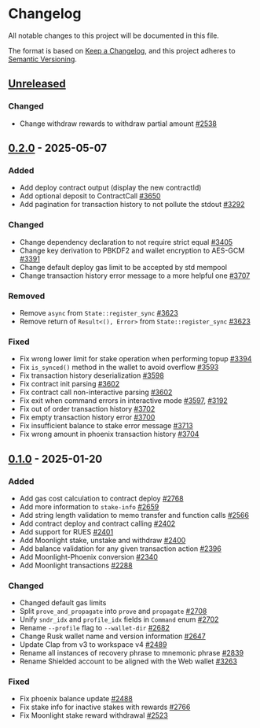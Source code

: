 # Changelog

All notable changes to this project will be documented in this file.

The format is based on [Keep a Changelog](https://keepachangelog.com/en/1.0.0/),
and this project adheres to [Semantic Versioning](https://semver.org/spec/v2.0.0.html).

## [Unreleased]

### Changed

- Change withdraw rewards to withdraw partial amount [#2538]

## [0.2.0] - 2025-05-07

### Added

- Add deploy contract output (display the new contractId)
- Add optional deposit to ContractCall [#3650]
- Add pagination for transaction history to not pollute the stdout [#3292]

### Changed

- Change dependency declaration to not require strict equal [#3405]
- Change key derivation to PBKDF2 and wallet encryption to AES-GCM [#3391]
- Change default deploy gas limit to be accepted by std mempool
- Change transaction history error message to a more helpful one [#3707]

### Removed

- Remove `async` from `State::register_sync` [#3623]
- Remove return of `Result<(), Error>` from `State::register_sync` [#3623]

### Fixed

- Fix wrong lower limit for stake operation when performing topup [#3394]
- Fix `is_synced()` method in the wallet to avoid overflow [#3593]
- Fix transaction history deserialization [#3598]
- Fix contract init parsing [#3602]
- Fix contract call non-interactive parsing [#3602]
- Fix exit when command errors in interactive mode [#3597], [#3192]
- Fix out of order transaction history [#3702]
- Fix empty transaction history error [#3700]
- Fix insufficient balance to stake error message [#3713]
- Fix wrong amount in phoenix transaction history [#3704]

## [0.1.0] - 2025-01-20

### Added

- Add gas cost calculation to contract deploy [#2768]
- Add more information to `stake-info` [#2659]
- Add string length validation to memo transfer and function calls [#2566]
- Add contract deploy and contract calling [#2402]
- Add support for RUES [#2401]
- Add Moonlight stake, unstake and withdraw [#2400]
- Add balance validation for any given transaction action [#2396]
- Add Moonlight-Phoenix conversion [#2340]
- Add Moonlight transactions [#2288]

### Changed

- Changed default gas limits
- Split `prove_and_propagate` into `prove` and `propagate` [#2708]
- Unify `sndr_idx` and `profile_idx` fields in `Command` enum [#2702]
- Rename `--profile` flag to `--wallet-dir` [#2682]
- Change Rusk wallet name and version information [#2647]
- Update Clap from v3 to workspace v4 [#2489]
- Rename all instances of recovery phrase to mnemonic phrase [#2839]
- Rename Shielded account to be aligned with the Web wallet [#3263]

### Fixed

- Fix phoenix balance update [#2488]
- Fix stake info for inactive stakes with rewards [#2766]
- Fix Moonlight stake reward withdrawal [#2523]


<!-- Issues -->
[#3713]: https://github.com/dusk-network/rusk/issues/3713
[#3707]: https://github.com/dusk-network/rusk/issues/3707
[#3704]: https://github.com/dusk-network/rusk/issues/3704
[#3702]: https://github.com/dusk-network/rusk/issues/3702
[#3700]: https://github.com/dusk-network/rusk/issues/3700
[#3650]: https://github.com/dusk-network/rusk/issues/3650
[#3623]: https://github.com/dusk-network/rusk/issues/3623
[#3602]: https://github.com/dusk-network/rusk/issues/3602
[#3598]: https://github.com/dusk-network/rusk/issues/3598
[#3597]: https://github.com/dusk-network/rusk/issues/3597
[#3593]: https://github.com/dusk-network/rusk/issues/3593
[#3405]: https://github.com/dusk-network/rusk/issues/3405
[#3394]: https://github.com/dusk-network/rusk/issues/3394
[#3391]: https://github.com/dusk-network/rusk/issues/3391
[#3292]: https://github.com/dusk-network/rusk/issues/3292
[#3263]: https://github.com/dusk-network/rusk/issues/3263
[#3192]: https://github.com/dusk-network/rusk/issues/3192
[#2839]: https://github.com/dusk-network/rusk/issues/2839
[#2768]: https://github.com/dusk-network/rusk/issues/2768
[#2766]: https://github.com/dusk-network/rusk/issues/2766
[#2708]: https://github.com/dusk-network/rusk/issues/2708
[#2702]: https://github.com/dusk-network/rusk/issues/2702
[#2682]: https://github.com/dusk-network/rusk/issues/2682
[#2659]: https://github.com/dusk-network/rusk/issues/2659
[#2647]: https://github.com/dusk-network/rusk/issues/2647
[#2566]: https://github.com/dusk-network/rusk/issues/2566
[#2538]: https://github.com/dusk-network/rusk/issues/2538
[#2523]: https://github.com/dusk-network/rusk/issues/2523
[#2489]: https://github.com/dusk-network/rusk/issues/2489
[#2488]: https://github.com/dusk-network/rusk/issues/2488
[#2402]: https://github.com/dusk-network/rusk/issues/2402
[#2401]: https://github.com/dusk-network/rusk/issues/2401
[#2400]: https://github.com/dusk-network/rusk/issues/2400
[#2396]: https://github.com/dusk-network/rusk/issues/2396
[#2340]: https://github.com/dusk-network/rusk/issues/2340
[#2288]: https://github.com/dusk-network/rusk/issues/2288

<!-- Releases -->
[Unreleased]: https://github.com/dusk-network/rusk/compare/rusk-wallet-0.2.0...HEAD
[0.2.0]: https://github.com/dusk-network/rusk/compare/rusk-wallet-0.1.0...rusk-wallet-0.2.0
[0.1.0]: https://github.com/dusk-network/rusk/tree/rusk-wallet-0.1.0
